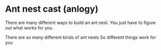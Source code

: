 # Ant nest cast (anlogy)

There are many different ways to build an ant nest.
You just have to figure out what works for you.

There are so many different kinds of ant nests
So different things work for you 

